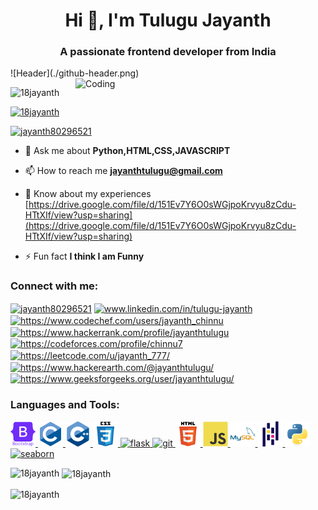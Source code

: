 
<h1 align="center">Hi 👋, I'm Tulugu Jayanth</h1>
<h3 align="center">A passionate frontend developer from India</h3>
![Header](./github-header.png)
<img align="right" alt="Coding" width="400" src="https://github.com/rudrabarad/Gifs
"/>


<p align="left"> <img src="https://komarev.com/ghpvc/?username=18jayanth&label=Profile%20views&color=0e75b6&style=flat" alt="18jayanth" /> </p>

<p align="left"> <a href="https://github.com/ryo-ma/github-profile-trophy"><img src="https://github-profile-trophy.vercel.app/?username=18jayanth" alt="18jayanth" /></a> </p>

<p align="left"> <a href="https://twitter.com/jayanth80296521" target="blank"><img src="https://img.shields.io/twitter/follow/jayanth80296521?logo=twitter&style=for-the-badge" alt="jayanth80296521" /></a> </p>

- 💬 Ask me about **Python,HTML,CSS,JAVASCRIPT**

- 📫 How to reach me **jayanthtulugu@gmail.com**

- 📄 Know about my experiences [https://drive.google.com/file/d/151Ev7Y6O0sWGjpoKrvyu8zCdu-HTtXIf/view?usp=sharing](https://drive.google.com/file/d/151Ev7Y6O0sWGjpoKrvyu8zCdu-HTtXIf/view?usp=sharing)

- ⚡ Fun fact **I think I am Funny**

<h3 align="left">Connect with me:</h3>
<p align="left">
<a href="https://twitter.com/jayanth80296521" target="blank"><img align="center" src="https://raw.githubusercontent.com/rahuldkjain/github-profile-readme-generator/master/src/images/icons/Social/twitter.svg" alt="jayanth80296521" height="30" width="40" /></a>
<a href="https://linkedin.com/in/www.linkedin.com/in/tulugu-jayanth" target="blank"><img align="center" src="https://raw.githubusercontent.com/rahuldkjain/github-profile-readme-generator/master/src/images/icons/Social/linked-in-alt.svg" alt="www.linkedin.com/in/tulugu-jayanth" height="30" width="40" /></a>
<a href="https://www.codechef.com/users/jayanth_chinnu" target="blank"><img align="center" src="https://cdn.jsdelivr.net/npm/simple-icons@3.1.0/icons/codechef.svg" alt=" https://www.codechef.com/users/jayanth_chinnu" height="30" width="40" /></a>
<a href="https://www.hackerrank.com/profile/jayanthtulugu" target="blank"><img align="center" src="https://raw.githubusercontent.com/rahuldkjain/github-profile-readme-generator/master/src/images/icons/Social/hackerrank.svg" alt="https://www.hackerrank.com/profile/jayanthtulugu" height="30" width="40" /></a>
<a href="https://codeforces.com/profile/chinnu7" target="blank"><img align="center" src="https://raw.githubusercontent.com/rahuldkjain/github-profile-readme-generator/master/src/images/icons/Social/codeforces.svg" alt="https://codeforces.com/profile/chinnu7" height="30" width="40" /></a>
<a href="https://www.leetcode.com/https://leetcode.com/u/jayanth_777/" target="blank"><img align="center" src="https://raw.githubusercontent.com/rahuldkjain/github-profile-readme-generator/master/src/images/icons/Social/leet-code.svg" alt="https://leetcode.com/u/jayanth_777/" height="30" width="40" /></a>
<a href="https://www.hackerearth.com/https://www.hackerearth.com/@jayanthtulugu/" target="blank"><img align="center" src="https://raw.githubusercontent.com/rahuldkjain/github-profile-readme-generator/master/src/images/icons/Social/hackerearth.svg" alt="https://www.hackerearth.com/@jayanthtulugu/" height="30" width="40" /></a>
<a href="https://auth.geeksforgeeks.org/user/https://www.geeksforgeeks.org/user/jayanthtulugu/" target="blank"><img align="center" src="https://raw.githubusercontent.com/rahuldkjain/github-profile-readme-generator/master/src/images/icons/Social/geeks-for-geeks.svg" alt="https://www.geeksforgeeks.org/user/jayanthtulugu/" height="30" width="40" /></a>
</p>

<h3 align="left">Languages and Tools:</h3>
<p align="left"> <a href="https://getbootstrap.com" target="_blank" rel="noreferrer"> <img src="https://raw.githubusercontent.com/devicons/devicon/master/icons/bootstrap/bootstrap-plain-wordmark.svg" alt="bootstrap" width="40" height="40"/> </a> <a href="https://www.cprogramming.com/" target="_blank" rel="noreferrer"> <img src="https://raw.githubusercontent.com/devicons/devicon/master/icons/c/c-original.svg" alt="c" width="40" height="40"/> </a> <a href="https://www.w3schools.com/cpp/" target="_blank" rel="noreferrer"> <img src="https://raw.githubusercontent.com/devicons/devicon/master/icons/cplusplus/cplusplus-original.svg" alt="cplusplus" width="40" height="40"/> </a> <a href="https://www.w3schools.com/css/" target="_blank" rel="noreferrer"> <img src="https://raw.githubusercontent.com/devicons/devicon/master/icons/css3/css3-original-wordmark.svg" alt="css3" width="40" height="40"/> </a> <a href="https://flask.palletsprojects.com/" target="_blank" rel="noreferrer"> <img src="https://www.vectorlogo.zone/logos/pocoo_flask/pocoo_flask-icon.svg" alt="flask" width="40" height="40"/> </a> <a href="https://git-scm.com/" target="_blank" rel="noreferrer"> <img src="https://www.vectorlogo.zone/logos/git-scm/git-scm-icon.svg" alt="git" width="40" height="40"/> </a> <a href="https://www.w3.org/html/" target="_blank" rel="noreferrer"> <img src="https://raw.githubusercontent.com/devicons/devicon/master/icons/html5/html5-original-wordmark.svg" alt="html5" width="40" height="40"/> </a> <a href="https://developer.mozilla.org/en-US/docs/Web/JavaScript" target="_blank" rel="noreferrer"> <img src="https://raw.githubusercontent.com/devicons/devicon/master/icons/javascript/javascript-original.svg" alt="javascript" width="40" height="40"/> </a> <a href="https://www.mysql.com/" target="_blank" rel="noreferrer"> <img src="https://raw.githubusercontent.com/devicons/devicon/master/icons/mysql/mysql-original-wordmark.svg" alt="mysql" width="40" height="40"/> </a> <a href="https://pandas.pydata.org/" target="_blank" rel="noreferrer"> <img src="https://raw.githubusercontent.com/devicons/devicon/2ae2a900d2f041da66e950e4d48052658d850630/icons/pandas/pandas-original.svg" alt="pandas" width="40" height="40"/> </a> <a href="https://www.python.org" target="_blank" rel="noreferrer"> <img src="https://raw.githubusercontent.com/devicons/devicon/master/icons/python/python-original.svg" alt="python" width="40" height="40"/> </a> <a href="https://seaborn.pydata.org/" target="_blank" rel="noreferrer"> <img src="https://seaborn.pydata.org/_images/logo-mark-lightbg.svg" alt="seaborn" width="40" height="40"/> </a> </p>

<p><img align="left" src="https://github-readme-stats.vercel.app/api/top-langs?username=18jayanth&show_icons=true&locale=en&layout=compact" alt="18jayanth" /></p>

<p>&nbsp;<img align="center" src="https://github-readme-stats.vercel.app/api?username=18jayanth&show_icons=true&locale=en" alt="18jayanth" /></p>

<p><img align="center" src="https://github-readme-streak-stats.herokuapp.com/?user=18jayanth&" alt="18jayanth" /></p>
